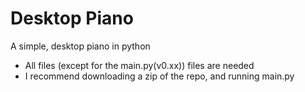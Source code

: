 # Desktop Piano
 A simple, desktop piano in python
 - All files (except for the main.py(v0.xx)) files are needed
 - I recommend downloading a zip of the repo, and running main.py
   
